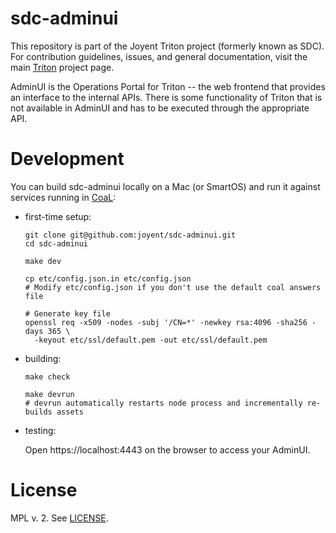 <!--
    This Source Code Form is subject to the terms of the Mozilla Public
    License, v. 2.0. If a copy of the MPL was not distributed with this
    file, You can obtain one at http://mozilla.org/MPL/2.0/.
-->

<!--
    Copyright (c) 2016, Joyent, Inc.
-->

# sdc-adminui

This repository is part of the Joyent Triton project (formerly known as SDC).
For contribution guidelines, issues, and general documentation, visit the main
[Triton](http://github.com/joyent/triton) project page.

AdminUI is the Operations Portal for Triton -- the web frontend that provides an
interface to the internal APIs. There is some functionality of Triton that is
not available in AdminUI and has to be executed through the appropriate API.


# Development

You can build sdc-adminui locally on a Mac (or SmartOS) and run it against
services running in
[CoaL](https://github.com/joyent/triton/blob/master/docs/glossary.md#coal):

- first-time setup:
    ```
    git clone git@github.com:joyent/sdc-adminui.git
    cd sdc-adminui

    make dev

    cp etc/config.json.in etc/config.json
    # Modify etc/config.json if you don't use the default coal answers file

    # Generate key file
    openssl req -x509 -nodes -subj '/CN=*' -newkey rsa:4096 -sha256 -days 365 \
      -keyout etc/ssl/default.pem -out etc/ssl/default.pem
    ```

- building:
    ```
    make check

    make devrun
    # devrun automatically restarts node process and incrementally re-builds assets
    ```

- testing:

    Open https://localhost:4443 on the browser to access your AdminUI.


# License

MPL v. 2. See [LICENSE](./LICENSE).
